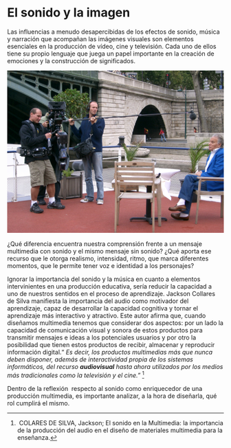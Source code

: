 # El sonido y la imagen

Las influencias a menudo desapercibidas de los efectos de sonido, música y narración que acompañan las imágenes visuales son elementos esenciales en la producción de vídeo, cine y televisión. Cada uno de ellos tiene su propio lenguaje que juega un papel importante en la creación de emociones y la construcción de significados.


[![sonido imagen. Licencia Creative Commons 4.0 by-sa](img/El_sonido_y_la_imagen.jpeg "sonido imagen")](https://goo.gl/gk8ntx)


¿Qué diferencia encuentra nuestra comprensión frente a un mensaje multimedia con sonido y el mismo mensaje sin sonido? ¿Qué aporta ese recurso que le otorga realismo, intensidad, ritmo, que marca diferentes momentos, que le permite tener voz e identidad a los personajes?

Ignorar la importancia del sonido y la música en cuanto a elementos intervinientes en una producción educativa, sería reducir la capacidad a uno de nuestros sentidos en el proceso de aprendizaje. Jackson Collares de Silva manifiesta la importancia del audio como motivador del aprendizaje, capaz de desarrollar la capacidad cognitiva y tornar el aprendizaje más interactivo y atractivo. Este autor afirma que, cuando diseñamos multimedia tenemos que considerar dos aspectos: por un lado la capacidad de comunicación visual y sonora de estos productos para transmitir mensajes e ideas a los potenciales usuarios y por otro la posibilidad que tienen estos productos de recibir, almacenar y reproducir información digital.“ _Es decir, los productos multimedias más que nunca deben disponer,  además de interactividad propia de los sistemas informáticos, del recurso **audiovisual** hasta ahora utilizados por los medios más tradicionales como la televisión y el cine.”_ [^1]

Dentro de la reflexión  respecto al sonido como enriquecedor de una producción multimedia, es importante analizar, a la hora de diseñarla, qué rol cumplirá el mismo. 

[^1]:  COLARES DE SILVA, Jackson; El sonido en la Multimedia: la importancia de la producción del audio en el diseño de materiales multimedia para la enseñanza.
